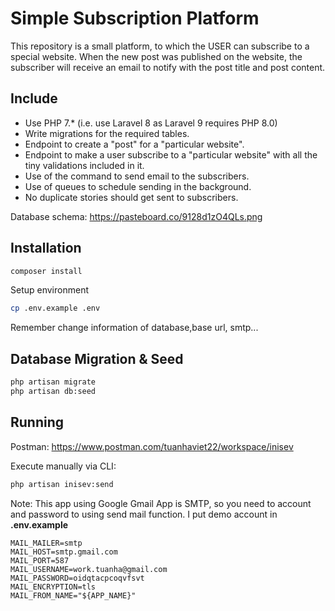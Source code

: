 # Simple Subscription Platform

This repository is a small platform, to which the USER can subscribe to a special website. When the new post was published on the website, the subscriber will receive an email to notify with the post title and post content.

## Include
- Use PHP 7.* (i.e. use Laravel 8 as Laravel 9 requires PHP 8.0)
- Write migrations for the required tables.
- Endpoint to create a "post" for a "particular website".
- Endpoint to make a user subscribe to a "particular website" with all the tiny validations included in it.
- Use of the command to send email to the subscribers.
- Use of queues to schedule sending in the background.
- No duplicate stories should get sent to subscribers.

Database schema: https://pasteboard.co/9128d1zO4QLs.png

## Installation

```bash
composer install
```

Setup environment

```bash
cp .env.example .env
```

Remember change information of database,base url, smtp...

## Database Migration & Seed

```bash
php artisan migrate
php artisan db:seed
```

## Running

Postman: https://www.postman.com/tuanhaviet22/workspace/inisev

Execute manually via CLI:

```bash
php artisan inisev:send
```


Note: 
This app using Google Gmail App is SMTP, so you need to account and password to using send mail function. 
I put demo account in **.env.example**

```
MAIL_MAILER=smtp
MAIL_HOST=smtp.gmail.com
MAIL_PORT=587
MAIL_USERNAME=work.tuanha@gmail.com
MAIL_PASSWORD=oidqtacpcoqvfsvt
MAIL_ENCRYPTION=tls
MAIL_FROM_NAME="${APP_NAME}"
```

